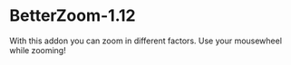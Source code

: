# BetterZoom-1.12
With this addon you can zoom in different factors. Use your mousewheel while zooming!
